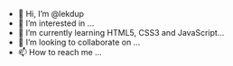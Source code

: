 - 👋 Hi, I’m @lekdup
- 👀 I’m interested in ...
- 🌱 I’m currently learning HTML5, CSS3 and JavaScript...
- 💞️ I’m looking to collaborate on ...
- 📫 How to reach me ...

<!---
lekdup/lekdup is a ✨ special ✨ repository because its `README.md` (this file) appears on your GitHub profile.
You can click the Preview link to take a look at your changes.
--->
